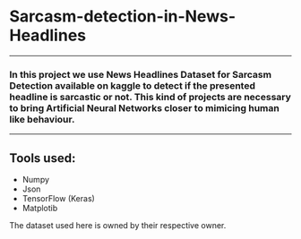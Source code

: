 # Sarcasm-detection-in-News-Headlines

---

### In this project we use News Headlines Dataset for Sarcasm Detection available on kaggle to detect if the presented headline is sarcastic or not. This kind of projects are necessary to bring Artificial Neural Networks closer to mimicing human like behaviour. 

---

## Tools used:

- Numpy
- Json
- TensorFlow (Keras)
- Matplotib

The dataset used here is owned by their respective owner. 